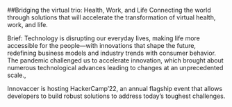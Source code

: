 ##Bridging the virtual trio: Health, Work, and Life
Connecting the world through solutions that will
accelerate the transformation of virtual health, work, and
life.

Brief: Technology is disrupting our everyday lives,
making life more accessible for the people—with
innovations that shape the future, redefining business
models and industry trends with consumer behavior. The
pandemic challenged us to accelerate innovation, which
brought about numerous technological advances leading
to changes at an unprecedented scale.,

Innovaccer is hosting HackerCamp’22, an annual
flagship event that allows developers to build robust
solutions to address today’s toughest challenges.
